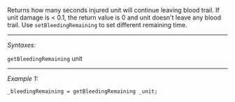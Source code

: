 Returns how many seconds injured unit will continue leaving blood trail. If unit damage is < 0.1, the return value is 0 and unit doesn't leave any blood trail. Use `setBleedingRemaining` to set different remaining time.


---
*Syntaxes:*

`getBleedingRemaining` unit

---
*Example 1:*

```sqf
_bleedingRemaining = getBleedingRemaining _unit;
```